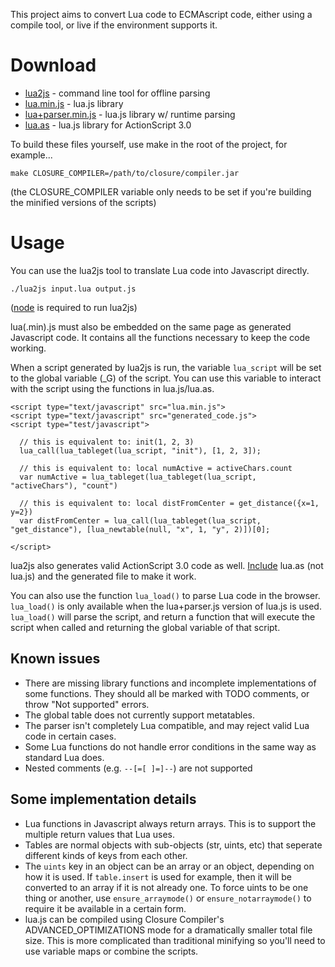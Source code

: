 This project aims to convert Lua code to ECMAscript code, either using a compile tool, or live if the environment supports it.

Download
========

*   [lua2js](http://raw.github.com/mherkender/lua.js/precompiled/lua2js) - command line tool for offline parsing
*   [lua.min.js](http://raw.github.com/mherkender/lua.js/precompiled/lua.min.js) - lua.js library
*   [lua+parser.min.js](http://raw.github.com/mherkender/lua.js/precompiled/lua+parser.min.js) - lua.js library w/ runtime parsing
*   [lua.as](http://raw.github.com/mherkender/lua.js/precompiled/lua.min.js) - lua.js library for ActionScript 3.0

To build these files yourself, use make in the root of the project, for example...

`make CLOSURE_COMPILER=/path/to/closure/compiler.jar`

(the CLOSURE_COMPILER variable only needs to be set if you're building the minified versions of the scripts)

Usage
=====

You can use the lua2js tool to translate Lua code into Javascript directly.

`./lua2js input.lua output.js`

([node](http://nodejs.org/) is required to run lua2js)

lua(.min).js must also be embedded on the same page as generated Javascript code. It contains all the functions necessary to keep the code working.

When a script generated by lua2js is run, the variable `lua_script` will be set to the global variable (_G) of the script. You can use this variable to interact with the script using the functions in lua.js/lua.as.

    <script type="text/javascript" src="lua.min.js">
    <script type="text/javascript" src="generated_code.js">
    <script type="test/javascript">

      // this is equivalent to: init(1, 2, 3)
      lua_call(lua_tableget(lua_script, "init"), [1, 2, 3]);

      // this is equivalent to: local numActive = activeChars.count
      var numActive = lua_tableget(lua_tableget(lua_script, "activeChars"), "count")
      
      // this is equivalent to: local distFromCenter = get_distance({x=1, y=2})
      var distFromCenter = lua_call(lua_tableget(lua_script, "get_distance"), [lua_newtable(null, "x", 1, "y", 2)])[0];

    </script>

lua2js also generates valid ActionScript 3.0 code as well. [Include](http://help.adobe.com/en_US/FlashPlatform/reference/actionscript/3/statements.html#include) lua.as (not lua.js) and the generated file to make it work.

You can also use the function `lua_load()` to parse Lua code in the browser. `lua_load()` is only available when the lua+parser.js version of lua.js is used. `lua_load()` will parse the script, and return a function that will execute the script when called and returning the global variable of that script.

Known issues
------------

*   There are missing library functions and incomplete implementations of some functions. They should all be marked with TODO comments, or throw "Not supported" errors.
*   The global table does not currently support metatables.
*   The parser isn't completely Lua compatible, and may reject valid Lua code in certain cases.
*   Some Lua functions do not handle error conditions in the same way as standard Lua does.
*   Nested comments (e.g. `--[=[ ]=]--`) are not supported

Some implementation details
---------------------------

*   Lua functions in Javascript always return arrays. This is to support the multiple return values that Lua uses.
*   Tables are normal objects with sub-objects (str, uints, etc) that seperate different kinds of keys from each other.
*   The `uints` key in an object can be an array or an object, depending on how it is used. If `table.insert` is used for example, then it will be converted to an array if it is not already one. To force uints to be one thing or another, use `ensure_arraymode()` or `ensure_notarraymode()` to require it be available in a certain form.
*   lua.js can be compiled using Closure Compiler's ADVANCED_OPTIMIZATIONS mode for a dramatically smaller total file size. This is more complicated than traditional minifying so you'll need to use variable maps or combine the scripts.
